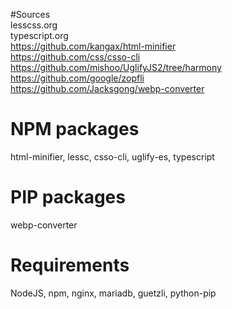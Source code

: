 #Sources  
lesscss.org  
typescript.org  
https://github.com/kangax/html-minifier  
https://github.com/css/csso-cli  
https://github.com/mishoo/UglifyJS2/tree/harmony  
https://github.com/google/zopfli  
https://github.com/Jacksgong/webp-converter  
  
# NPM packages  
html-minifier, lessc, csso-cli, uglify-es, typescript   
  
# PIP packages  
webp-converter  
  
# Requirements  
NodeJS, npm, nginx, mariadb, guetzli, python-pip  
